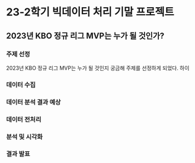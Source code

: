 # 23-2학기 빅데이터 처리 기말 프로젝트

## 2023년 KBO 정규 리그 MVP는 누가 될 것인가?

### 주제 선정

2023년 KBO 정규 리그 MVP는 누가 될 것인지 궁금해 주제를 선정하게 되었다.
하이
### 데이터 수집

### 데이터 분석 결과 예상

### 데이터 전처리

### 분석 및 시각화

### 결과 발표
